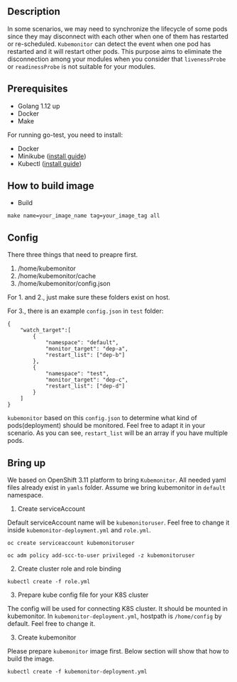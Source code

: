 ## Description

In some scenarios, we may need to synchronize the lifecycle of some pods since they may disconnect with each other when one of them has restarted or re-scheduled. `Kubemonitor` can detect the event when one pod has restarted and it will restart other pods. This purpose aims to eliminate the disconnection among your modules when you consider that `livenessProbe` or `readinessProbe` is not suitable for your modules.

## Prerequisites

* Golang 1.12 up
* Docker
* Make

For running go-test, you need to install:

* Docker
* Minikube ([install guide](https://minikube.sigs.k8s.io/docs/start/))
* Kubectl ([install guide](https://kubernetes.io/docs/tasks/tools/install-kubectl-linux/))


## How to build image

* Build

```
make name=your_image_name tag=your_image_tag all
```

## Config

There three things that need to preapre first.

1. /home/kubemonitor
2. /home/kubemonitor/cache
3. /home/kubemonitor/config.json

For 1. and 2., just make sure these folders exist on host.

For 3., there is an example `config.json` in `test` folder:
```
{
    "watch_target":[
        {
            "namespace": "default",
            "monitor_target": "dep-a",
            "restart_list": ["dep-b"]
        },
        {
            "namespace": "test",
            "monitor_target": "dep-c",
            "restart_list": ["dep-d"]
        }
    ]
}
```

`kubemonitor` based on this `config.json` to determine what kind of pods(deployment) should be monitored. Feel free to adapt it in your scenario. As you can see, `restart_list` will be an array if you have multiple pods.


## Bring up

We based on OpenShift 3.11 platform to bring `Kubemonitor`.
All needed yaml files already exist in `yamls` folder. Assume we bring kubemonitor in `default` namespace.

1. Create serviceAccount

Default serviceAccount name will be `kubemonitoruser`. Feel free to change it inside `kubemonitor-deployment.yml` and `role.yml`.

```
oc create serviceaccount kubemonitoruser

oc adm policy add-scc-to-user privileged -z kubemonitoruser
```

2. Create cluster role and role binding

```
kubectl create -f role.yml
```

3. Prepare kube config file for your K8S cluster 

The config will be used for connecting K8S cluster. It should be mounted in kubemonitor. In `kubemonitor-deployment.yml`, hostpath is `/home/config` by default. Feel free to change it.

3. Create kubemonitor

Please prepare `kubemonitor` image first. Below section will show that how to build the image.

```
kubectl create -f kubemonitor-deployment.yml
```
